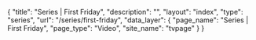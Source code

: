 {
    "title": "Series | First Friday",
    "description": "",
    "layout": "index",
    "type": "series",
    "url": "\/series\/first-friday",
    "data_layer": {
        "page_name": "Series | First Friday",
        "page_type": "Video",
        "site_name": "tvpage"
    }
}